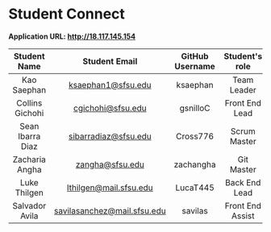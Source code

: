# Student Connect

**Application URL: <http://18.117.145.154>**

|   Student Name   |        Student Email        | GitHub Username |  Student's role  |
| :--------------: | :-------------------------: | :-------------: | :--------------: |
|   Kao Saephan    |     ksaephan1@sfsu.edu      |    ksaephan     |   Team Leader    |
| Collins Gichohi  |      cgichohi@sfsu.edu      |    gsnilloC     |  Front End Lead  |
| Sean Ibarra Diaz |    sibarradiaz@sfsu.edu     |    Cross776     |   Scrum Master   |
|  Zacharia Angha  |       zangha@sfsu.edu       |    zachangha    |    Git Master    |
|   Luke Thilgen   |   lthilgen@mail.sfsu.edu    |    LucaT445     |  Back End Lead   |
|  Salvador Avila  | savilasanchez@mail.sfsu.edu |     savilas     | Front End Assist |
